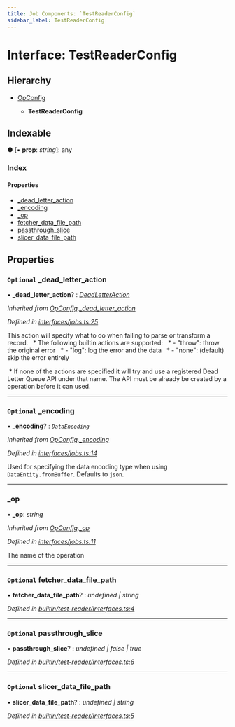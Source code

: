 ```yaml
---
title: Job Components: `TestReaderConfig`
sidebar_label: TestReaderConfig
---
```


# Interface: TestReaderConfig

## Hierarchy

* [OpConfig](opconfig.md)

  * **TestReaderConfig**

## Indexable

● \[▪ **prop**: *string*\]: any

### Index

#### Properties

* [_dead_letter_action](testreaderconfig.md#optional-_dead_letter_action)
* [_encoding](testreaderconfig.md#optional-_encoding)
* [_op](testreaderconfig.md#_op)
* [fetcher_data_file_path](testreaderconfig.md#optional-fetcher_data_file_path)
* [passthrough_slice](testreaderconfig.md#optional-passthrough_slice)
* [slicer_data_file_path](testreaderconfig.md#optional-slicer_data_file_path)

## Properties

### `Optional` _dead_letter_action

• **_dead_letter_action**? : *[DeadLetterAction](../overview.md#deadletteraction)*

*Inherited from [OpConfig](opconfig.md).[_dead_letter_action](opconfig.md#optional-_dead_letter_action)*

*Defined in [interfaces/jobs.ts:25](https://github.com/terascope/teraslice/blob/a2250fb9/packages/job-components/src/interfaces/jobs.ts#L25)*

This action will specify what to do when failing to parse or transform a record. ​​​​​
​​​​​     * The following builtin actions are supported: ​​​
​​​​​     *  - "throw": throw the original error ​​​​​
​​​​​     *  - "log": log the error and the data ​​​​​
​​​​​     *  - "none": (default) skip the error entirely

​​     * If none of the actions are specified it will try and use a registered Dead Letter Queue API under that name.
The API must be already be created by a operation before it can used.​

___

### `Optional` _encoding

• **_encoding**? : *`DataEncoding`*

*Inherited from [OpConfig](opconfig.md).[_encoding](opconfig.md#optional-_encoding)*

*Defined in [interfaces/jobs.ts:14](https://github.com/terascope/teraslice/blob/a2250fb9/packages/job-components/src/interfaces/jobs.ts#L14)*

Used for specifying the data encoding type when using `DataEntity.fromBuffer`. Defaults to `json`.

___

###  _op

• **_op**: *string*

*Inherited from [OpConfig](opconfig.md).[_op](opconfig.md#_op)*

*Defined in [interfaces/jobs.ts:11](https://github.com/terascope/teraslice/blob/a2250fb9/packages/job-components/src/interfaces/jobs.ts#L11)*

The name of the operation

___

### `Optional` fetcher_data_file_path

• **fetcher_data_file_path**? : *undefined | string*

*Defined in [builtin/test-reader/interfaces.ts:4](https://github.com/terascope/teraslice/blob/a2250fb9/packages/job-components/src/builtin/test-reader/interfaces.ts#L4)*

___

### `Optional` passthrough_slice

• **passthrough_slice**? : *undefined | false | true*

*Defined in [builtin/test-reader/interfaces.ts:6](https://github.com/terascope/teraslice/blob/a2250fb9/packages/job-components/src/builtin/test-reader/interfaces.ts#L6)*

___

### `Optional` slicer_data_file_path

• **slicer_data_file_path**? : *undefined | string*

*Defined in [builtin/test-reader/interfaces.ts:5](https://github.com/terascope/teraslice/blob/a2250fb9/packages/job-components/src/builtin/test-reader/interfaces.ts#L5)*
